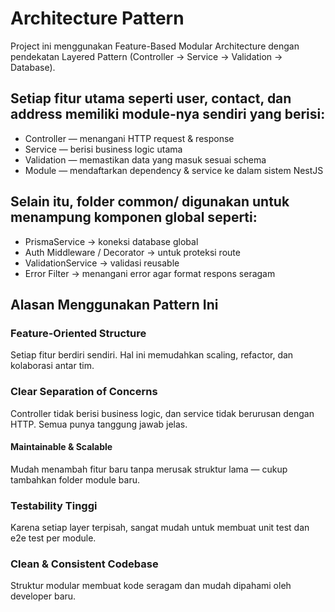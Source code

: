 # Architecture Pattern

Project ini menggunakan Feature-Based Modular Architecture dengan pendekatan Layered Pattern (Controller → Service → Validation → Database).

## Setiap fitur utama seperti user, contact, dan address memiliki module-nya sendiri yang berisi:

- Controller — menangani HTTP request & response
- Service — berisi business logic utama
- Validation — memastikan data yang masuk sesuai schema
- Module — mendaftarkan dependency & service ke dalam sistem NestJS

## Selain itu, folder common/ digunakan untuk menampung komponen global seperti:

- PrismaService → koneksi database global
- Auth Middleware / Decorator → untuk proteksi route
- ValidationService → validasi reusable
- Error Filter → menangani error agar format respons seragam

## Alasan Menggunakan Pattern Ini

### Feature-Oriented Structure

Setiap fitur berdiri sendiri. Hal ini memudahkan scaling, refactor, dan kolaborasi antar tim.

### Clear Separation of Concerns

Controller tidak berisi business logic, dan service tidak berurusan dengan HTTP. Semua punya tanggung jawab jelas.

#### Maintainable & Scalable

Mudah menambah fitur baru tanpa merusak struktur lama — cukup tambahkan folder module baru.

### Testability Tinggi

Karena setiap layer terpisah, sangat mudah untuk membuat unit test dan e2e test per module.

### Clean & Consistent Codebase

Struktur modular membuat kode seragam dan mudah dipahami oleh developer baru.
